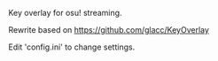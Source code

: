 
Key overlay for osu! streaming.

Rewrite based on https://github.com/glacc/KeyOverlay

Edit 'config.ini' to change settings.
